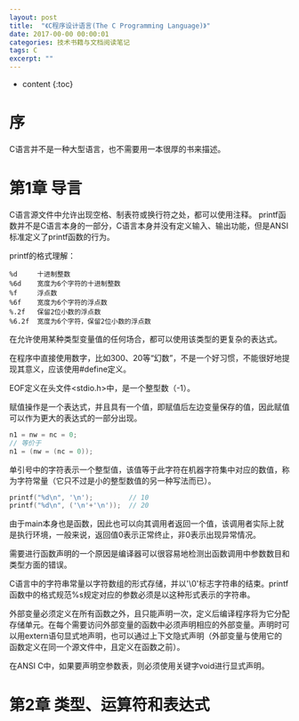 ```yaml
---
layout: post
title:  "《C程序设计语言(The C Programming Language)》"
date: 2017-00-00 00:00:01
categories: 技术书籍与文档阅读笔记
tags: C
excerpt: ""
---
```


* content
{:toc}

# 序
C语言并不是一种大型语言，也不需要用一本很厚的书来描述。


# 第1章 导言
C语言源文件中允许出现空格、制表符或换行符之处，都可以使用注释。
printf函数并不是C语言本身的一部分，C语言本身并没有定义输入、输出功能，但是ANSI标准定义了printf函数的行为。

printf的格式理解：
```
%d     十进制整数
%6d    宽度为6个字符的十进制整数
%f     浮点数
%6f    宽度为6个字符的浮点数
%.2f   保留2位小数的浮点数
%6.2f  宽度为6个字符，保留2位小数的浮点数
```

在允许使用某种类型变量值的任何场合，都可以使用该类型的更复杂的表达式。

在程序中直接使用数字，比如300、20等“幻数”，不是一个好习惯，不能很好地提现其意义，应该使用#define定义。

EOF定义在头文件<stdio.h>中，是一个整型数（-1）。

赋值操作是一个表达式，并且具有一个值，即赋值后左边变量保存的值，因此赋值可以作为更大的表达式的一部分出现。
```c
n1 = nw = nc = 0;
// 等价于
n1 = (nw = (nc = 0));
```

单引号中的字符表示一个整型值，该值等于此字符在机器字符集中对应的数值，称为字符常量（它只不过是小的整型数值的另一种写法而已）。
```c
printf("%d\n", '\n');         // 10
printf("%d\n", ('\n'+'\n'));  // 20
```

由于main本身也是函数，因此也可以向其调用者返回一个值，该调用者实际上就是执行环境，一般来说，返回值0表示正常终止，非0表示出现异常情况。

需要进行函数声明的一个原因是编译器可以很容易地检测出函数调用中参数数目和类型方面的错误。

C语言中的字符串常量以字符数组的形式存储，并以'\0'标志字符串的结束。printf函数中的格式规范%s规定对应的参数必须是以这种形式表示的字符串。

外部变量必须定义在所有函数之外，且只能声明一次，定义后编译程序将为它分配存储单元。在每个需要访问外部变量的函数中必须声明相应的外部变量。声明时可以用extern语句显式地声明，也可以通过上下文隐式声明（外部变量与使用它的函数定义在同一个源文件中，且定义在函数之前）。	

在ANSI C中，如果要声明空参数表，则必须使用关键字void进行显式声明。


# 第2章 类型、运算符和表达式




























































